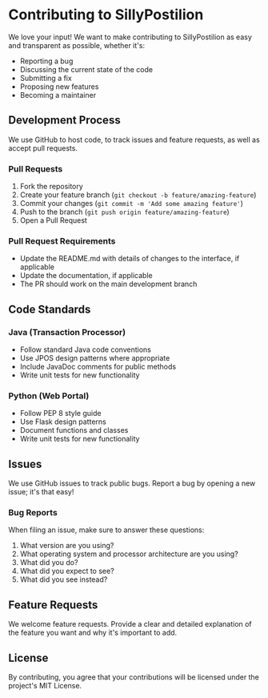 # Contributing to SillyPostilion

We love your input! We want to make contributing to SillyPostilion as easy and transparent as possible, whether it's:

- Reporting a bug
- Discussing the current state of the code
- Submitting a fix
- Proposing new features
- Becoming a maintainer

## Development Process

We use GitHub to host code, to track issues and feature requests, as well as accept pull requests.

### Pull Requests

1. Fork the repository
2. Create your feature branch (`git checkout -b feature/amazing-feature`)
3. Commit your changes (`git commit -m 'Add some amazing feature'`)
4. Push to the branch (`git push origin feature/amazing-feature`)
5. Open a Pull Request

### Pull Request Requirements

- Update the README.md with details of changes to the interface, if applicable
- Update the documentation, if applicable
- The PR should work on the main development branch

## Code Standards

### Java (Transaction Processor)

- Follow standard Java code conventions
- Use JPOS design patterns where appropriate
- Include JavaDoc comments for public methods
- Write unit tests for new functionality

### Python (Web Portal)

- Follow PEP 8 style guide
- Use Flask design patterns
- Document functions and classes
- Write unit tests for new functionality

## Issues

We use GitHub issues to track public bugs. Report a bug by opening a new issue; it's that easy!

### Bug Reports

When filing an issue, make sure to answer these questions:

1. What version are you using?
2. What operating system and processor architecture are you using?
3. What did you do?
4. What did you expect to see?
5. What did you see instead?

## Feature Requests

We welcome feature requests. Provide a clear and detailed explanation of the feature you want and why it's important to add.

## License

By contributing, you agree that your contributions will be licensed under the project's MIT License.